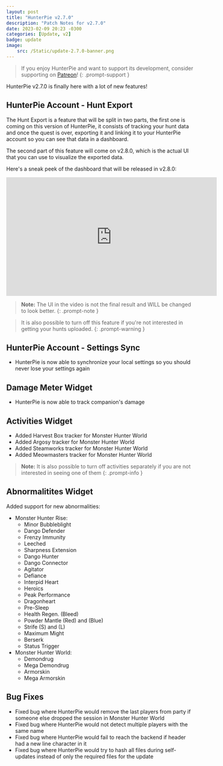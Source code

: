 ```yaml
---
layout: post
title: "HunterPie v2.7.0"
description: "Patch Notes for v2.7.0"
date: 2023-02-09 20:23 -0300
categories: [Update, v2]
badge: update
image: 
    src: /Static/update-2.7.0-banner.png
---
```


> If you enjoy HunterPie and want to support its development, consider supporting on [Patreon](https://www.patreon.com/HunterPie)!
{: .prompt-support }

HunterPie v2.7.0 is finally here with a lot of new features!

## <ion-icon name="unlink-sharp"></ion-icon> HunterPie Account - Hunt Export

The Hunt Export is a feature that will be split in two parts, the first one is coming on this version of HunterPie, it consists of tracking your hunt data and once the quest is over, exporting it and linking it to your HunterPie account so you can see that data in a dashboard.

The second part of this feature will come on v2.8.0, which is the actual UI that you can use to visualize the exported data.

Here's a sneak peek of the dashboard that will be released in v2.8.0:

<iframe width="560" height="315" src="https://www.youtube.com/embed/6jMh2yq2L6Q" title="YouTube video player" frameborder="0" allow="accelerometer; autoplay; clipboard-write; encrypted-media; gyroscope; picture-in-picture" allowfullscreen></iframe>

> **Note:** The UI in the video is not the final result and WILL be changed to look better.
{: .prompt-note }

> It is also possible to turn off this feature if you're not interested in getting your hunts uploaded.
{: .prompt-warning }

## <ion-icon name="person-circle-sharp"></ion-icon> HunterPie Account - Settings Sync

- HunterPie is now able to synchronize your local settings so you should never lose your settings again

## <ion-icon name="bar-chart-sharp"></ion-icon> Damage Meter Widget

- HunterPie is now able to track companion's damage

## <ion-icon name="paw-sharp"></ion-icon> Activities Widget

- Added Harvest Box tracker for Monster Hunter World
- Added Argosy tracker for Monster Hunter World
- Added Steamworks tracker for Monster Hunter World
- Added Meowmasters tracker for Monster Hunter World

> **Note:** It is also possible to turn off activities separately if you are not interested in seeing one of them
{: .prompt-info }

## <ion-icon name="musical-notes"></ion-icon> Abnormalitites Widget

Added support for new abnormalities:

- Monster Hunter Rise:
    - Minor Bubbleblight
    - Dango Defender
    - Frenzy Immunity
    - Leeched
    - Sharpness Extension
    - Dango Hunter
    - Dango Connector
    - Agitator
    - Defiance
    - Interpid Heart
    - Heroics
    - Peak Performance
    - Dragonheart
    - Pre-Sleep
    - Health Regen. (Bleed)
    - Powder Mantle (Red) and (Blue) 
    - Strife (S) and (L)
    - Maximum Might
    - Berserk
    - Status Trigger
- Monster Hunter World:
    - Demondrug
    - Mega Demondrug
    - Armorskin
    - Mega Armorskin

## <ion-icon name="bug-sharp"></ion-icon> Bug Fixes

- Fixed bug where HunterPie would remove the last players from party if someone else dropped the session in Monster Hunter World
- Fixed bug where HunterPie would not detect multiple players with the same name
- Fixed bug where HunterPie would fail to reach the backend if header had a new line character in it
- Fixed bug where HunterPie would try to hash all files during self-updates instead of only the required files for the update 
